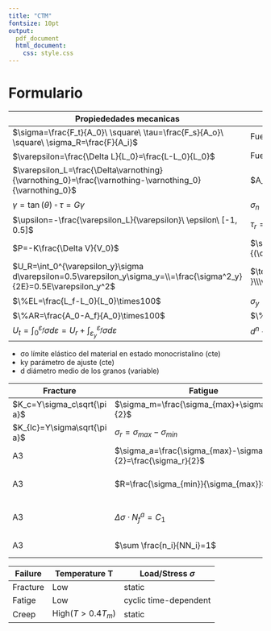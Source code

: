 ```yaml
---
title: "CTM"
fontsize: 10pt
output:
  pdf_document
  html_document:
    css: style.css
---
```


# Formulario

| Propiededades mecanicas                                                                                               | Dislocaciones y endurecimiento                                       |
| --------------------------------------------------------------------------------------------------------------------- | -------------------------------------------------------------------- |
| $\sigma=\frac{F_t}{A_0}\ \square\ \tau=\frac{F_s}{A_o}\ \square\ \sigma_R=\frac{F}{A_i}$                              | Fuerza de traccion: $F_n=F\cos(\varphi)$                             |
| $\varepsilon=\frac{\Delta L}{L_0}=\frac{L-L_0}{L_0}$                                                                  | Fuerza cizalladura: $F_c=\cos(\lambda)$                              |
| $\varepsilon_L=\frac{\Delta\varnothing}{\varnothing_0}=\frac{\varnothing-\varnothing_0}{\varnothing_0}$               | $A_\varphi=\frac{A}{\cos(\varphi)}$                                  |
| $\gamma=\tan(\theta)\ \square\ \tau=G\gamma$                                                                          | $\sigma_n=\sigma\cos(\varphi)^2$                                     |
| $\upsilon=-\frac{\varepsilon_L}{\varepsilon}\ \epsilon\  [-1, 0.5]$                                                   | $\tau_r=\sigma\cos(\varphi)\cos(\lambda)$                            |
| $P=-K\frac{\Delta V}{V_0}$                                                                                            | $\sigma_y=\frac{\tau_{CRSS}}{(\cos(\varphi)\cos(\lambda))_{MAX}}$    |
| $U_R=\int_0^{\varepsilon_y}\sigma d\varepsilon=0.5\varepsilon_y\sigma_y=\\=\frac{\sigma^2_y}{2E}=0.5E\varepsilon_y^2$ | $\text{mejor caso: }\\\varphi=\lambda=45º\rArr\sigma_y=2\tau_{CRSS}$ |
| $\%EL=\frac{L_f-L_0}{L_0}\times100$                                                                                   | $\sigma_y=\sigma_0+k_yd^{-1/2}$                                      |
| $\%AR=\frac{A_0-A_f}{A_0}\times100$                                                                                   | $\%CW=\frac{A_o-A_d}{A_o}\times100$                                  |
| $U_t=\int_0^{\varepsilon_f}\sigma d \varepsilon=U_r+\int_{\varepsilon_y}^{\varepsilon_f}\sigma d\varepsilon$          | $d^n-d_0^n=Kt$                                                       |

- σo límite elástico del material en estado monocristalino (cte)
- ky parámetro de ajuste (cte)
- d diámetro medio de los granos (variable)

| Fracture                     | Fatigue                                                           | Diffusion                                                 | Creep                                                  |
| ---------------------------- | ----------------------------------------------------------------- | --------------------------------------------------------- | ------------------------------------------------------ |
| $K_c=Y\sigma_c\sqrt{\pi a}$  | $\sigma_m=\frac{\sigma_{max}+\sigma_{min}}{2}$                    | $N_\upsilon=N_0\exp(-\frac{Q}{kT})$                       | $\dot{\varepsilon}_s=K_1\sigma^n$   |
| $K_{Ic}=Y\sigma\sqrt{\pi a}$ | $\sigma_r=\sigma_{max}-\sigma_{min}$                              | $J=\frac{1}{A}\frac{dM}{dt}$                              | $\dot{\varepsilon}_s=K_2\sigma^n\exp(-\frac{Q_c}{RT})$ |
| A3                           | $\sigma_a=\frac{\sigma_{max}-\sigma_{min}}{2}=\frac{\sigma_r}{2}$ | $J=-D\frac{dC}{dx}$                                       |                                                        |
| A3                           | $R=\frac{\sigma_{min}}{\sigma_{max}}$                             | $\frac{\delta C}{\delta t}=D\frac{\delta^2C}{\delta x^2}$ |                                                        |
| A3                           | $\Delta\sigma\cdot N^a_f=C_1$                                     | $\frac{C_x-C_0}{C_s-C_0}=1-erf(\frac{x}{2\sqrt{Dt}})$     |                                                        |
| A3                           | $\sum \frac{n_i}{NN_i}=1$                                         | $\frac{C_x-C_0}{C_s-C_0}=1-erf(z)$                        |                                                        |

| Failure  | Temperature T    | Load/Stress $\sigma$  |
| -------- | ---------------- | --------------------- |
| Fracture | Low              | static                |
| Fatige   | Low              | cyclic time-dependent |
| Creep    | High($T>0.4T_m$) | static                |
